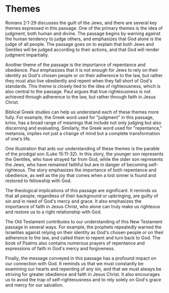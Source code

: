 # Themes

Romans 2:1-29 discusses the guilt of the Jews, and there are several key themes expressed in this passage. One of the primary themes is the idea of judgment, both human and divine. The passage begins by warning against the human tendency to judge others, and emphasizes that God alone is the judge of all people. The passage goes on to explain that both Jews and Gentiles will be judged according to their actions, and that God will render judgment impartially.

Another theme of the passage is the importance of repentance and obedience. Paul emphasizes that it is not enough for Jews to rely on their identity as God's chosen people or on their adherence to the law, but rather they must also live obediently and repent when they fall short of God's standards. This theme is closely tied to the idea of righteousness, which is also central to the passage. Paul argues that true righteousness is not achieved through adherence to the law, but rather through faith in Jesus Christ.

Biblical Greek studies can help us understand each of these themes more fully. For example, the Greek word used for "judgment" in this passage, krino, has a broad range of meanings that include not only judging but also discerning and evaluating. Similarly, the Greek word used for "repentance," metanoia, implies not just a change of mind but a complete transformation of one's life.

One illustration that aids our understanding of these themes is the parable of the prodigal son (Luke 15:11-32). In this story, the younger son represents the Gentiles, who have strayed far from God, while the older son represents the Jews, who have remained faithful but are in danger of becoming self-righteous. The story emphasizes the importance of both repentance and obedience, as well as the joy that comes when a lost sinner is found and restored to fellowship with God.

The theological implications of this passage are significant. It reminds us that all people, regardless of their background or upbringing, are guilty of sin and in need of God's mercy and grace. It also emphasizes the importance of faith in Jesus Christ, who alone can truly make us righteous and restore us to a right relationship with God.

The Old Testament contributes to our understanding of this New Testament passage in several ways. For example, the prophets repeatedly warned the Israelites against relying on their identity as God's chosen people or on their adherence to the law, and called them to repent and turn back to God. The book of Psalms also contains numerous prayers of repentance and expressions of faith in God's mercy and forgiveness.

Finally, the message conveyed in this passage has a profound impact on our connection with God. It reminds us that we must constantly be examining our hearts and repenting of any sin, and that we must always be striving for greater obedience and faith in Jesus Christ. It also encourages us to avoid the trap of self-righteousness and to rely solely on God's grace and mercy for our salvation.